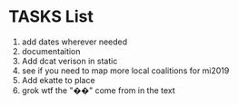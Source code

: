 # TASKS List

1. add dates wherever needed
1. documentaition
1. Add dcat verison in static
1. see if you need to map  more local coalitions for mi2019
1. Add ekatte to place 
1. grok wtf the "��" come from in the text
